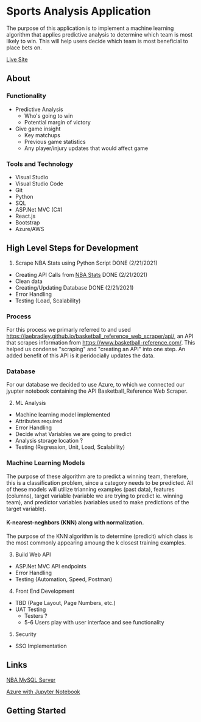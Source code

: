 # Sports Analysis Application  
The purpose of this application is to implement a machine learning algorithm that applies predictive analysis to determine which team is most likely to win. This will help users decide which team is most beneficial to place bets on.

[Live Site]('https://nba-stats-dev-site.azurewebsites.net/')
## About 


### Functionality 
* Predictive Analysis
    * Who's going to win
    * Potential margin of victory
* Give game insight
    * Key matchups
    * Previous game statistics
    * Any player/injury updates that would affect game

### Tools and Technology
* Visual Studio 
* Visual Studio Code 
* Git 
* Python 
* SQL 
* ASP.Net MVC (C#)
* React.js 
* Bootstrap
* Azure/AWS
## High Level Steps for Development 
1. Scrape NBA Stats using Python Script              DONE (2/21/2021)
* Creating API Calls from [NBA Stats](Stats.NBA.com) DONE (2/21/2021)
* Clean data 
* Creating/Updating Database                         DONE (2/21/2021)          
* Error Handling  
* Testing (Load, Scalability)
### Process
   For this process we primarly referred to and used https://jaebradley.github.io/basketball_reference_web_scraper/api/, an API that scrapes information from          https://www.basketball-reference.com/. This helped us condense "scraping" and "creating an API" into one step. An added benefit of this API is it peridocially      updates the data.
### Database
   For our database we decided to use Azure, to which we connected our jyupter notebook containing the API Basketball_Reference Web Scraper.
   

2. ML Analysis 
* Machine learning model implemented 
* Attributes required
* Error Handling 
* Decide what Variables we are going to predict 
* Analysis storage location ?
* Testing (Regression, Unit, Load, Scalability)

### Machine Learning Models
   The purpose of these algorithm are to predict a winning team, therefore, this is a classification problem, since a category needs to be predicted. All of these models will utilize trianning examples (past data), features (columns), target variable (variable we are trying to predict ie. winning team), and predictor variables (variables used to make predictions of the target variable).
#### K-nearest-neghbors (KNN) along with normalization. 
   The purpose of the KNN algorithm is to determine (predicit) which class is the most commonly appearing amoung the k closest training examples.

3. Build Web API 
* ASP.Net MVC API endpoints 
* Error Handling 
* Testing (Automation, Speed, Postman)
4. Front End Development 
* TBD (Page Layout, Page Numbers, etc.)
* UAT Testing 
    * Testers ?
    * 5-6 Users play with user interface and see functionality     
5. Security 
* SSO Implementation 



## Links 

[NBA MySQL Server](https://medium.com/@jman4190/building-an-nba-mysql-database-with-python-c653fa15333c) 

[Azure with Jupyter Notebook](https://docs.microsoft.com/en-us/azure/machine-learning/how-to-run-jupyter-notebooks)
## Getting Started 